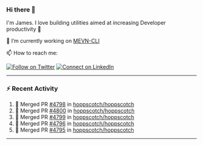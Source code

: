 ### Hi there 👋

I'm James. I love building utilities aimed at increasing Developer productivity :raised_hands: 

🔭 I’m currently working on [MEVN-CLI](https://github.com/madlabsinc/mevn-cli)

📫 How to reach me:

[![Follow on Twitter](https://img.shields.io/badge/--twitter?label=Twitter&logo=Twitter&style=social)](https://twitter.com/james_madhacks) [![Connect on LinkedIn](https://img.shields.io/badge/--linkedin?label=LinkedIn&logo=LinkedIn&style=social)](https://www.linkedin.com/in/jamesgeorge007)

---

### :zap: Recent Activity

<!--START_SECTION:activity-->
1. 🎉 Merged PR [#4798](https://github.com/hoppscotch/hoppscotch/pull/4798) in [hoppscotch/hoppscotch](https://github.com/hoppscotch/hoppscotch)
2. 🎉 Merged PR [#4800](https://github.com/hoppscotch/hoppscotch/pull/4800) in [hoppscotch/hoppscotch](https://github.com/hoppscotch/hoppscotch)
3. 🎉 Merged PR [#4799](https://github.com/hoppscotch/hoppscotch/pull/4799) in [hoppscotch/hoppscotch](https://github.com/hoppscotch/hoppscotch)
4. 🎉 Merged PR [#4796](https://github.com/hoppscotch/hoppscotch/pull/4796) in [hoppscotch/hoppscotch](https://github.com/hoppscotch/hoppscotch)
5. 🎉 Merged PR [#4795](https://github.com/hoppscotch/hoppscotch/pull/4795) in [hoppscotch/hoppscotch](https://github.com/hoppscotch/hoppscotch)
<!--END_SECTION:activity-->

---

<!--
**jamesgeorge007/jamesgeorge007** is a ✨ _special_ ✨ repository because its `README.md` (this file) appears on your GitHub profile.

Here are some ideas to get you started:

- 🌱 I’m currently learning ...
- 👯 I’m looking to collaborate on ...
- 🤔 I’m looking for help with ...
- 💬 Ask me about ...
- 😄 Pronouns: ...
- ⚡ Fun fact: ...
-->
